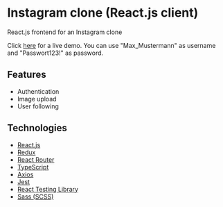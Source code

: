 # Instagram clone (React.js client)

React.js frontend for an Instagram clone

Click [here](https://simonehleringer.github.io/instagram-clone-react-client) for a live demo.
You can use "Max_Mustermann" as username and "Passwort123!" as password.

## Features

- Authentication
- Image upload
- User following

## Technologies

- [React.js](https://reactjs.org/)
- [Redux](https://redux.js.org/)
- [React Router](https://reactrouter.com/)
- [TypeScript](https://www.typescriptlang.org/)
- [Axios](https://github.com/axios/axios)
- [Jest](https://jestjs.io/)
- [React Testing Library](https://testing-library.com/docs/react-testing-library/intro/)
- [Sass (SCSS)](https://sass-lang.com/)
